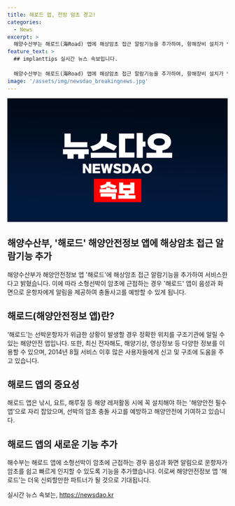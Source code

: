 ```yaml
---
title: 해로드 앱, 전방 암초 경고!
categories:
  - News
excerpt: >
  해양수산부는 해로드(海Road) 앱에 해상암초 접근 알람기능을 추가하여, 항해장비 설치가 안 된 소형선박의 충돌사고 예방에 기여할 예정이다. 이 앱은 선박운항자가 위급한 상황에서 해경과 소방청에 자신의 위치를 알리고 신속한 구조를 받을 수 있는 해양안전 앱으로, 해양 레저활동 시 반드시 설치해야 하는 필수 앱으로 자리매김하고 있다. 해로드 앱을 통해 소형선박이 암초에 근접할 경우 음성과 화면 알림을 받아 운항자가 사고를 미연에 방지할 수 있도록 지원한다.
feature_text: >
  ## implanttips 실시간 뉴스 속보입니다.

  해양수산부는 해로드(海Road) 앱에 해상암초 접근 알람기능을 추가하여, 항해장비 설치가 안 된 소형선박의 충돌사고 예방에 기여할 예정이다. 이 앱은 선박운항자가 위급한 상황에서 해경과 소방청에 자신의 위치를 알리고 신속한 구조를 받을 수 있는 해양안전 앱으로, 해양 레저활동 시 반드시 설치해야 하는 필수 앱으로 자리매김하고 있다. 해로드 앱을 통해 소형선박이 암초에 근접할 경우 음성과 화면 알림을 받아 운항자가 사고를 미연에 방지할 수 있도록 지원한다.
image: '/assets/img/newsdao_breakingnews.jpg'
---
```


<p><img src="/assets/img/newsdao_breakingnews.jpg" alt="implanttips 속보" /></p>

<h2 data-ke-size="size26">해양수산부, '해로드' 해양안전정보 앱에 해상암초 접근 알람기능 추가</h2>

<p data-ke-size="size16">해양수산부가 해양안전정보 앱 '해로드'에 해상암초 접근 알람기능을 추가하여 서비스한다고 밝혔습니다. 이에 따라 소형선박이 암초에 근접하는 경우 '해로드' 앱이 음성과 화면으로 운항자에게 알림을 제공하여 충돌사고를 예방할 수 있게 됩니다.</p>

<h2 data-ke-size="size24">해로드(해양안전정보 앱)란?</h2>

<p data-ke-size="size16">‘해로드’는 선박운항자가 위급한 상황이 발생할 경우 정확한 위치를 구조기관에 알릴 수 있는 해양안전 앱입니다. 또한, 최신 전자해도, 해양기상, 영상정보 등 다양한 정보를 이용할 수 있으며, 2014년 8월 서비스 이후 많은 사용자들에게 신고 및 구조에 도움을 주고 있습니다.</p>

<h2 data-ke-size="size24">해로드 앱의 중요성</h2>

<p data-ke-size="size16">해로드 앱은 낚시, 요트, 해루질 등 해양 레저활동 시에 꼭 설치해야 하는 '해양안전 필수 앱'으로 자리 잡았으며, 선박의 암초 충돌 사고를 예방하고 해양안전에 기여하고 있습니다.</p>

<h2 data-ke-size="size24">해로드 앱의 새로운 기능 추가</h2>

<p data-ke-size="size16">해수부는 해로드 앱에 소형선박이 암초에 근접하는 경우 음성과 화면 알림으로 운항자가 암초를 쉽고 빠르게 인지할 수 있도록 기능을 추가했습니다. 이로써 해양안전정보 앱 '해로드'는 더욱 신뢰할만한 파트너가 될 것으로 기대됩니다.</p>
실시간 뉴스 속보는, <a href="https://newsdao.kr" rel="dofollow">https://newsdao.kr</a>


